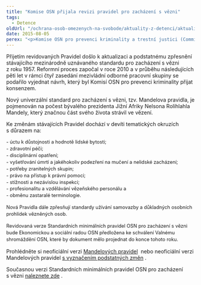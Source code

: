 ```yaml
---
title: "Komise OSN přijala revizi pravidel pro zacházení s vězni"
tags:
  - Detence
oldUrl: "/ochrana-osob-omezenych-na-svobode/aktuality-z-detenci/aktuality-z-detenci-2015/komise-osn-prijala-revizi-pravidel-pro-zachazeni-s-vezni/"
date: 2015-08-05
perex: "<p>Komise OSN pro prevenci kriminality a trestní justici (Commission on Crime Prevention and Criminal Justice; CCPCJ) přijala během svého 24. plenárního zasedání, které se konalo ve dnech 18. – 22. května ve Vídni, zásadní revizi Standardních minimálních pravidel OSN pro zacházení s vězni.</p>"
---
```


<!-- imported from the old website -->

<p class="MsoNormal">Přijetím revidovaných Pravidel došlo k aktualizaci a
podstatnému zpřesnění stávajícího mezinárodně uznávaného standardu pro
zacházení s vězni z roku 1957. Reformní proces započal v roce 2010 a
v průběhu následujících pěti let v rámci čtyř zasedání mezivládní
odborné pracovní skupiny se podařilo vyjednat návrh, který byl Komisí OSN pro
prevenci kriminality přijat konsenzem. </p>

<p class="MsoNormal">Nový univerzální standard pro zacházení s vězni, tzv.
Mandelova pravidla, je pojmenován na počest bývalého prezidenta Jižní Afriky Nelsona
Rolihlahla Mandely, který značnou část svého života strávil ve vězení.</p>

<p class="MsoNormal">Ke změnám stávajících Pravidel dochází v devíti
tematických okruzích s důrazem na:</p><p class="MsoNormal"><span style="line-height: 17.9200000762939px; text-indent: -18pt; font-size: 12.8000001907349px;">- úctu k důstojnosti a hodnotě lidské bytosti;<br /></span><span style="font-size: 12.8000001907349px; line-height: 17.9200000762939px; text-indent: -18pt;">- zdravotní péči;<br /></span><span style="font-size: 12.8000001907349px; line-height: 17.9200000762939px; text-indent: -18pt;">- disciplinární opatření;<br /></span><span style="font-size: 12.8000001907349px; line-height: 17.9200000762939px; text-indent: -18pt;">- vyšetřování úmrtí a jakéhokoliv podezření na
mučení a nelidské zacházení;<br /></span><span style="font-size: 12.8000001907349px; line-height: 17.9200000762939px; text-indent: -18pt;">- potřeby zranitelných skupin;<br /></span><span style="font-size: 12.8000001907349px; line-height: 17.9200000762939px; text-indent: -18pt;">- právo na přístup k právní pomoci;<br /></span><span style="font-size: 12.8000001907349px; line-height: 17.9200000762939px; text-indent: -18pt;">- stížnosti a nezávislou inspekci;<br /></span><span style="font-size: 12.8000001907349px; line-height: 17.9200000762939px; text-indent: -18pt;">- profesionalitu a vzdělávání vězeňského personálu
a<br /></span><span style="font-size: 12.8000001907349px; line-height: 17.9200000762939px; text-indent: -18pt;">- obměnu zastaralé terminologie.</span></p><p class="MsoNormal"><span style="font-size: 12.8000001907349px; line-height: 17.9200000762939px; text-indent: -18pt;">Nová Pravidla dále zpřesňují standardy užívání samovazby a důkladných
osobních prohlídek vězněných osob.</span></p><p class="MsoNormal"><span style="font-size: 12.8000001907349px; line-height: 17.9200000762939px; text-indent: -18pt;">Revidovaná verze Standardních minimálních pravidel OSN pro
zacházení s vězni bude Ekonomickou a sociální radou OSN předložena ke
schválení Valnému shromáždění OSN, které by dokument mělo projednat do konce
tohoto roku.</span></p><p class="MsoNormal">Prohlédněte si neoficiální verzi <a title="Otevření do nového okna" href="http://www.penalreform.org/wp-content/uploads/2015/05/MANDELA-RULES.pdf" target="_blank">Mandelových pravidel</a>  nebo neoficiální verzi Mandelových
pravidel <a title="Otevření do nového okna" href="http://www.penalreform.org/wp-content/uploads/2015/06/Mandela-Rules-showing-changes-from-SMR-1957.pdf" class="_blank" target="_blank">s vyznačením podstatných změn</a> .</p><p class="MsoListParagraphCxSpMiddle" style="text-indent:-18.0pt;mso-list:l0 level1 lfo1">

</p><p class="MsoNormal">Současnou verzi Standardních minimálních pravidel OSN pro
zacházení s vězni <a title="Otevření do nového okna" href="http://www.ohchr.org/Documents/ProfessionalInterest/treatmentprisoners.pdf" target="_blank">naleznete zde</a> . <span style="line-height: 17.9200000762939px; text-indent: -18pt; font-size: 12.8000001907349px;"> </span></p><p class="MsoListParagraphCxSpMiddle" style="text-indent:-18.0pt;mso-list:l0 level1 lfo1"> </p>
